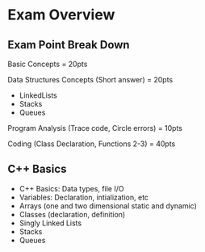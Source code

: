 # Exam Overview #

## Exam Point Break Down ##
Basic Concepts = 20pts

Data Structures Concepts (Short answer) = 20pts
* LinkedLists
* Stacks
* Queues

Program Analysis (Trace code, Circle errors) = 10pts

Coding (Class Declaration, Functions 2-3) = 40pts


## C++ Basics ##
* C++ Basics: Data types, file I/O
* Variables: Declaration, intialization, etc
* Arrays (one and two dimensional static and dynamic)
* Classes (declaration, definition)
* Singly Linked Lists
* Stacks
* Queues
